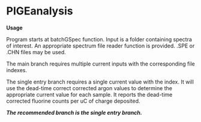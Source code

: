 # PIGEanalysis

**Usage**

Program starts at batchGSpec function. Input is a folder containing spectra of interest. 
An appropriate spectrum file reader function is provided. .SPE or .CHN files may be used.

The main branch requires multiple current inputs with the corresponding file indexes.

The single entry branch requires a single current value with the index. It will use the dead-time correct corrected argon values to determine the appropriate current value for each sample. It reports the dead-time corrected fluorine counts per uC of charge deposited. 

***The recommended branch is the single entry branch.***
